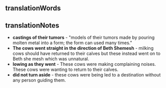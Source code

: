 ## translationWords


## translationNotes

* **castings of their tumors** - "models of their tumors made by pouring molten metal into a form; the form can used many times."
* **The cows went straight in the direction of Beth Shemesh** - milking cows should have returned to their calves but these instead went on to Beth she mesh which was unnatural.
* **lowing as they went** - These cows were making complaining noises. These cows were wanting to return to their calves.
* **did not turn aside** - these cows were being led to a destination without any person guiding them.
